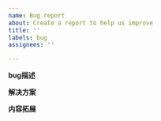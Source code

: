 ```yaml
---
name: Bug report
about: Create a report to help us improve
title: ''
labels: bug
assignees: ''

---
```


**bug描述**



**解决方案**



**内容拓展**

